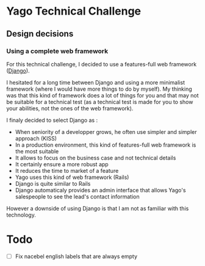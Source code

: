 # Yago Technical Challenge

## Design decisions
### Using a complete web framework
For this technical challenge, I decided to use a features-full web framework ([Django](https://www.djangoproject.com)). 

I hesitated for a long time between Django and using a more minimalist framework (where I would have more things to do by myself). My thinking was that this kind of framework does a lot of things for you and that may not be suitable for a technical test (as a technical test is made for you to show your abilities, not the ones of the web framework).

I finaly decided to select Django as :
- When seniority of a developper grows, he often use simpler and simpler approach (KISS)
- In a production environment, this kind of features-full web framework is the most suitable
- It allows to focus on the business case and not technical details
- It certainly ensure a more robust app
- It reduces the time to market of a feature
- Yago uses this kind of web framework (Rails)
- Django is quite similar to Rails
- Django automaticaly provides an admin interface that allows Yago's salespeople to see the lead's contact information

However a downside of using Django is that I am not as familiar with this technology.

# Todo 
- [ ] Fix nacebel english labels that are always empty